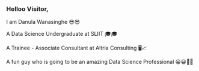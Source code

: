 ### Helloo Visitor,

I am Danula Wanasinghe 😎😎

A Data Science Undergraduate at SLIIT 🎓🎓

A Trainee - Associate Consultant at Altria Consulting 🖥️📈

A fun guy who is going to be an amazing Data Science Professional 😀😀🤩🤩
